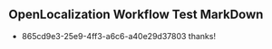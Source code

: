## OpenLocalization Workflow Test MarkDown
* 865cd9e3-25e9-4ff3-a6c6-a40e29d37803 
thanks!<!--HONumber=Mar16_HO2-->
